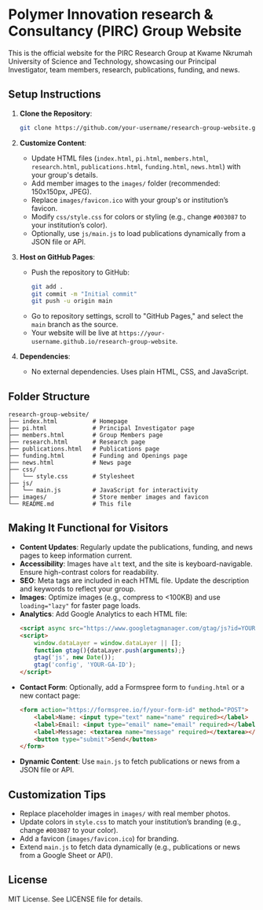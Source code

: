 # Polymer Innovation research & Consultancy (PIRC) Group Website

This is the official website for the PIRC Research Group at Kwame Nkrumah University of Science and Technology, showcasing our Principal Investigator, team members, research, publications, funding, and news.

## Setup Instructions

1. **Clone the Repository**:
   ```bash
   git clone https://github.com/your-username/research-group-website.git
   ```

2. **Customize Content**:
   - Update HTML files (`index.html`, `pi.html`, `members.html`, `research.html`, `publications.html`, `funding.html`, `news.html`) with your group's details.
   - Add member images to the `images/` folder (recommended: 150x150px, JPEG).
   - Replace `images/favicon.ico` with your group's or institution’s favicon.
   - Modify `css/style.css` for colors or styling (e.g., change `#003087` to your institution’s color).
   - Optionally, use `js/main.js` to load publications dynamically from a JSON file or API.

3. **Host on GitHub Pages**:
   - Push the repository to GitHub:
     ```bash
     git add .
     git commit -m "Initial commit"
     git push -u origin main
     ```
   - Go to repository settings, scroll to "GitHub Pages," and select the `main` branch as the source.
   - Your website will be live at `https://your-username.github.io/research-group-website`.

4. **Dependencies**:
   - No external dependencies. Uses plain HTML, CSS, and JavaScript.

## Folder Structure
```
research-group-website/
├── index.html          # Homepage
├── pi.html             # Principal Investigator page
├── members.html        # Group Members page
├── research.html       # Research page
├── publications.html   # Publications page
├── funding.html        # Funding and Openings page
├── news.html           # News page
├── css/
│   └── style.css       # Stylesheet
├── js/
│   └── main.js         # JavaScript for interactivity
├── images/             # Store member images and favicon
└── README.md           # This file
```

## Making It Functional for Visitors
- **Content Updates**: Regularly update the publications, funding, and news pages to keep information current.
- **Accessibility**: Images have `alt` text, and the site is keyboard-navigable. Ensure high-contrast colors for readability.
- **SEO**: Meta tags are included in each HTML file. Update the description and keywords to reflect your group.
- **Images**: Optimize images (e.g., compress to <100KB) and use `loading="lazy"` for faster page loads.
- **Analytics**: Add Google Analytics to each HTML file:
  ```html
  <script async src="https://www.googletagmanager.com/gtag/js?id=YOUR-GA-ID"></script>
  <script>
      window.dataLayer = window.dataLayer || [];
      function gtag(){dataLayer.push(arguments);}
      gtag('js', new Date());
      gtag('config', 'YOUR-GA-ID');
  </script>
  ```
- **Contact Form**: Optionally, add a Formspree form to `funding.html` or a new contact page:
  ```html
  <form action="https://formspree.io/f/your-form-id" method="POST">
      <label>Name: <input type="text" name="name" required></label>
      <label>Email: <input type="email" name="email" required></label>
      <label>Message: <textarea name="message" required></textarea></label>
      <button type="submit">Send</button>
  </form>
  ```
- **Dynamic Content**: Use `main.js` to fetch publications or news from a JSON file or API.

## Customization Tips
- Replace placeholder images in `images/` with real member photos.
- Update colors in `style.css` to match your institution’s branding (e.g., change `#003087` to your color).
- Add a favicon (`images/favicon.ico`) for branding.
- Extend `main.js` to fetch data dynamically (e.g., publications or news from a Google Sheet or API).

## License
MIT License. See LICENSE file for details.

